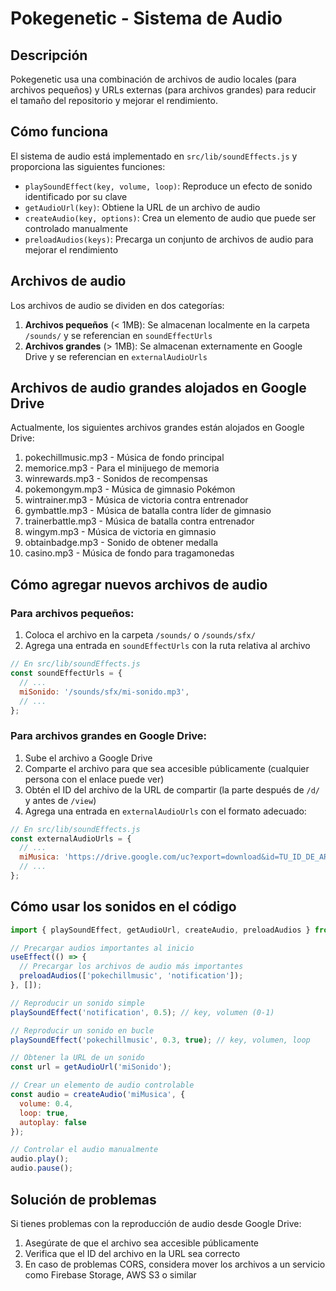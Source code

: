 # Pokegenetic - Sistema de Audio

## Descripción

Pokegenetic usa una combinación de archivos de audio locales (para archivos pequeños) y URLs externas (para archivos grandes) para reducir el tamaño del repositorio y mejorar el rendimiento.

## Cómo funciona

El sistema de audio está implementado en `src/lib/soundEffects.js` y proporciona las siguientes funciones:

- `playSoundEffect(key, volume, loop)`: Reproduce un efecto de sonido identificado por su clave
- `getAudioUrl(key)`: Obtiene la URL de un archivo de audio
- `createAudio(key, options)`: Crea un elemento de audio que puede ser controlado manualmente
- `preloadAudios(keys)`: Precarga un conjunto de archivos de audio para mejorar el rendimiento

## Archivos de audio

Los archivos de audio se dividen en dos categorías:

1. **Archivos pequeños** (< 1MB): Se almacenan localmente en la carpeta `/sounds/` y se referencian en `soundEffectUrls`
2. **Archivos grandes** (> 1MB): Se almacenan externamente en Google Drive y se referencian en `externalAudioUrls`

## Archivos de audio grandes alojados en Google Drive

Actualmente, los siguientes archivos grandes están alojados en Google Drive:

1. pokechillmusic.mp3 - Música de fondo principal
2. memorice.mp3 - Para el minijuego de memoria
3. winrewards.mp3 - Sonidos de recompensas
4. pokemongym.mp3 - Música de gimnasio Pokémon
5. wintrainer.mp3 - Música de victoria contra entrenador
6. gymbattle.mp3 - Música de batalla contra líder de gimnasio
7. trainerbattle.mp3 - Música de batalla contra entrenador
8. wingym.mp3 - Música de victoria en gimnasio
9. obtainbadge.mp3 - Sonido de obtener medalla
10. casino.mp3 - Música de fondo para tragamonedas

## Cómo agregar nuevos archivos de audio

### Para archivos pequeños:

1. Coloca el archivo en la carpeta `/sounds/` o `/sounds/sfx/`
2. Agrega una entrada en `soundEffectUrls` con la ruta relativa al archivo

```javascript
// En src/lib/soundEffects.js
const soundEffectUrls = {
  // ...
  miSonido: '/sounds/sfx/mi-sonido.mp3',
  // ...
};
```

### Para archivos grandes en Google Drive:

1. Sube el archivo a Google Drive
2. Comparte el archivo para que sea accesible públicamente (cualquier persona con el enlace puede ver)
3. Obtén el ID del archivo de la URL de compartir (la parte después de `/d/` y antes de `/view`)
4. Agrega una entrada en `externalAudioUrls` con el formato adecuado:

```javascript
// En src/lib/soundEffects.js
const externalAudioUrls = {
  // ...
  miMusica: 'https://drive.google.com/uc?export=download&id=TU_ID_DE_ARCHIVO_AQUÍ',
  // ...
};
```

## Cómo usar los sonidos en el código

```javascript
import { playSoundEffect, getAudioUrl, createAudio, preloadAudios } from '@/lib/soundEffects';

// Precargar audios importantes al inicio
useEffect(() => {
  // Precargar los archivos de audio más importantes
  preloadAudios(['pokechillmusic', 'notification']);
}, []);

// Reproducir un sonido simple
playSoundEffect('notification', 0.5); // key, volumen (0-1)

// Reproducir un sonido en bucle
playSoundEffect('pokechillmusic', 0.3, true); // key, volumen, loop

// Obtener la URL de un sonido
const url = getAudioUrl('miSonido');

// Crear un elemento de audio controlable
const audio = createAudio('miMusica', { 
  volume: 0.4,
  loop: true,
  autoplay: false
});

// Controlar el audio manualmente
audio.play();
audio.pause();
```

## Solución de problemas

Si tienes problemas con la reproducción de audio desde Google Drive:

1. Asegúrate de que el archivo sea accesible públicamente
2. Verifica que el ID del archivo en la URL sea correcto
3. En caso de problemas CORS, considera mover los archivos a un servicio como Firebase Storage, AWS S3 o similar
